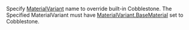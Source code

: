Specify [MaterialVariant](https://create.roblox.com/docs/reference/engine/classes/MaterialVariant) name to override built-in
Cobblestone. The Specified MaterialVariant must have
[MaterialVariant.BaseMaterial](https://create.roblox.com/docs/reference/engine/classes/MaterialVariant#BaseMaterial) set to Cobblestone.